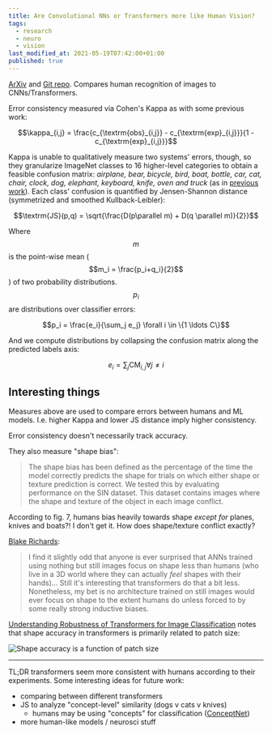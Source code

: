 ```yaml
---
title: Are Convolutional NNs or Transformers more like Human Vision?
tags:
  - research
  - neuro
  - vision
last_modified_at: 2021-05-19T07:42:00+01:00
published: true
---
```


[ArXiv](https://arxiv.org/pdf/2105.07197.pdf) and [Git repo](https://github.com/shikhartuli/cnn_txf_bias).
Compares human recognition of images to CNNs/Transformers.

Error consistency measured via Cohen's Kappa as with some previous work:

$$\kappa_{i,j} = \frac{c_{\textrm{obs}_{i,j}} - c_{\textrm{exp}_{i,j}}}{1 - c_{\textrm{exp}_{i,j}}}$$

Kappa is unable to qualitatively measure two systems' errors, though, so they
granularize ImageNet classes to 16 higher-level categories to obtain a feasible
confusion matrix: *airplane, bear, bicycle, bird, boat, bottle, car, cat, chair,
clock, dog, elephant, keyboard, knife, oven and truck* (as in [previous work](https://arxiv.org/abs/1811.12231)).
Each class' confusion is quantified by Jensen-Shannon distance (symmetrized and
smoothed Kullback-Leibler):

$$\textrm{JS}(p,q) = \sqrt{\frac{D(p\parallel m) + D(q \parallel m)}{2}}$$

Where $$m$$ is the point-wise mean ($$m_i = \frac{p_i+q_i}{2}$$) of two
probability distributions. $$p_i$$ are distributions over classifier errors:

$$p_i = \frac{e_i}{\sum_j e_j} \forall i \in \{1 \ldots C\}$$

And we compute distributions by collapsing the confusion matrix along the
predicted labels axis:

$$e_i = \sum_j \textrm{CM}_{i,j} \forall j \neq i$$


## Interesting things

Measures above are used to compare errors between humans and ML models.
I.e. higher Kappa and lower JS distance imply higher consistency.

Error consistency doesn't necessarily track accuracy.

They also measure "shape bias":

> The shape bias has been defined as the percentage of the time the model
> correctly predicts the shape for trials on which either shape or texture
> prediction is correct. We tested this by evaluating performance on the SIN
> dataset. This dataset contains images where the shape and texture of the
> object in each image conflict.

According to fig. 7, humans bias heavily towards shape *except for* planes,
knives and boats?! I don't get it. How does shape/texture conflict exactly?

[Blake Richards](https://twitter.com/tyrell_turing/status/1395073954776240131):

> I find it slightly odd that anyone is ever surprised that ANNs trained using
> nothing but still images focus on shape less than humans (who live in a 3D
> world where they can actually *feel* shapes with their hands)...
> Still it's interesting that transformers do that a bit less.
> Nonetheless, my bet is no architecture trained on still images would ever
> focus on shape to the extent humans do unless forced to by some really strong
> inductive biases.

[Understanding Robustness of Transformers for Image Classification](https://arxiv.org/abs/2103.14586)
notes that shape accuracy in transformers is primarily related to patch size:

![Shape accuracy is a function of patch size](https://pbs.twimg.com/media/E1xP7T2WYAMNefM?format=png)

---

TL;DR transformers seem more consistent with humans according to their
experiments. Some interesting ideas for future work:
* comparing between different transformers
* JS to analyze "concept-level" similarity (dogs v cats v knives)
  * humans may be using "concepts" for classification ([ConceptNet](https://arxiv.org/abs/1612.03975))
* more human-like models / neurosci stuff

